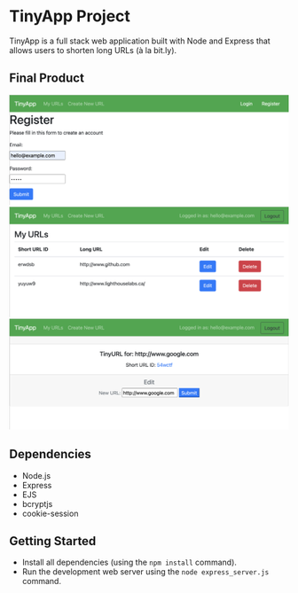 # TinyApp Project

TinyApp is a full stack web application built with Node and Express that allows users to shorten long URLs (à la bit.ly).

## Final Product

!["screenshot description"](https://github.com/teedrm/tinyapp/blob/master/docs/urls-1.png)
!["screenshot description"](https://github.com/teedrm/tinyapp/blob/master/docs/urls-3.png)
!["screenshot description"](https://github.com/teedrm/tinyapp/blob/master/docs/urls-2.png)

## Dependencies

- Node.js
- Express
- EJS
- bcryptjs
- cookie-session

## Getting Started

- Install all dependencies (using the `npm install` command).
- Run the development web server using the `node express_server.js` command.
